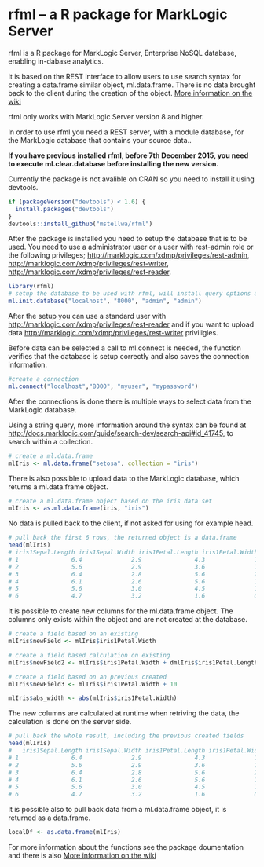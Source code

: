 # rfml – a R package for MarkLogic Server

rfml is a R package for MarkLogic Server, Enterprise NoSQL database, enabling in-dabase analytics.

It is based on the REST interface to allow users to use search syntax for creating a data.frame similar object, ml.data.frame. There is no data brought back to the client during the creation of the object. [More information on the wiki](https://github.com/mstellwa/rfml/wiki/Introduction-to-the-rfml-package)

rfml only works with MarkLogic Server version 8 and higher.

In order to use rfml you need a REST server, with a module database, for the MarkLogic database that contains your source data..

**If you have previous installed rfml, before 7th December 2015, you need to execute ml.clear.database before installing the new version.**

Currently the package is not avalible on CRAN so you need to install it using devtools.
```R
if (packageVersion("devtools") < 1.6) {
  install.packages("devtools")
}
devtools::install_github("mstellwa/rfml")
```

After the package is installed you need to setup the database that is to be used. You need to use a administrator user or a user with rest-admin role or the following privileges; http://marklogic.com/xdmp/privileges/rest-admin, http://marklogic.com/xdmp/privileges/rest-writer, http://marklogic.com/xdmp/privileges/rest-reader.

```R
library(rfml)
# setup the database to be used with rfml, will install query options and transformation
ml.init.database("localhost", "8000", "admin", "admin")

````
After the setup you can use a standard user with http://marklogic.com/xdmp/privileges/rest-reader and if you want to upload data http://marklogic.com/xdmp/privileges/rest-writer priviligies.

Before data can be selected a call to ml.connect is needed, the function verifies that the database is setup correctly and also saves the connection information.
```R
#create a connection
ml.connect("localhost","8000", "myuser", "mypassword")
```
After the connections is done there is multiple ways to select data from the MarkLogic database.

Using a string query, more information around the syntax can be found at http://docs.marklogic.com/guide/search-dev/search-api#id_41745, to search within a collection.
```R
# create a ml.data.frame
mlIris <- ml.data.frame("setosa", collection = "iris")
```
There is also possible to upload data to the MarkLogic database, which returns a ml.data.frame object.
```R
# create a ml.data.frame object based on the iris data set
mlIris <- as.ml.data.frame(iris, "iris")
```
No data is pulled back to the client, if not asked for using for example head.
```R
# pull back the first 6 rows, the returned object is a data.frame
head(mlIris)
# iris1Sepal.Length iris1Sepal.Width iris1Petal.Length iris1Petal.Width iris1Species
# 1               6.4              2.9               4.3              1.3   versicolor
# 2               5.6              2.9               3.6              1.3   versicolor
# 3               6.4              2.8               5.6              2.1    virginica
# 4               6.1              2.6               5.6              1.4    virginica
# 5               5.6              3.0               4.5              1.5   versicolor
# 6               4.7              3.2               1.6              0.2       setosa
```
It is possible to create new columns for the ml.data.frame object. The columns only exists within the object and are not created at the database. 
```R
# create a field based on an existing
mlIris$newField <- mlIris$iris1Petal.Width

# create a field based calculation on existing
mlIris$newField2 <- mlIris$iris1Petal.Width + dmlIris$iris1Petal.Length

# create a field based on an previous created
mlIris$newField3 <- mlIris$iris1Petal.Width + 10

mlIris$abs_width <- abs(mlIris$iris1Petal.Width)
```
The new columns are calculated at runtime when retriving the data, the calculation is done on the server side.
```R
# pull back the whole result, including the previous created fields
head(mlIris)
#   iris1Sepal.Length iris1Sepal.Width iris1Petal.Length iris1Petal.Width iris1Species newField newField2 newField3 abs_width
# 1               6.4              2.9               4.3              1.3   versicolor      1.3       5.6      11.3       1.3
# 2               5.6              2.9               3.6              1.3   versicolor      1.3       4.9      11.3       1.3
# 3               6.4              2.8               5.6              2.1    virginica      2.1       7.7      12.1       2.1
# 4               6.1              2.6               5.6              1.4    virginica      1.4       7.0      11.4       1.4
# 5               5.6              3.0               4.5              1.5   versicolor      1.5       6.0      11.5       1.5
# 6               4.7              3.2               1.6              0.2       setosa      0.2       1.8      10.2       0.2
```
It is possible also to pull back data from a  ml.data.frame object, it is returned as a data.frame.
```R
localDf <- as.data.frame(mlIris)
```
For more information about the functions see the package doumentation and there is also  [More information on the wiki](https://github.com/mstellwa/rfml/wiki/Introduction-to-the-rfml-package)
